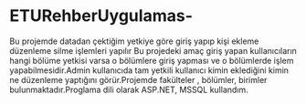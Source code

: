 # ETURehberUygulamas-
Bu projemde datadan çektiğim yetkiye göre giriş yapıp kişi ekleme düzenleme silme işlemleri yapılır Bu projedeki amaç giriş yapan kullanıcıların hangi bölüme yetkisi varsa o bölümlere giriş yapması ve o bölümlerde işlem yapabilmesidir.Admin kullanıcıda tam yetkili kullanıcı kimin eklediğini kimin ne düzenleme yaptığını görür.Projemde fakülteler , bölümler, birimler bulunmaktadır.Proglama dili olarak ASP.NET, MSSQL  kullandım.
